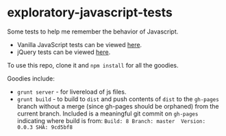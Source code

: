 exploratory-javascript-tests
============================

Some tests to help me remember the behavior of Javascript.

* Vanilla JavaScript tests can be viewed [here](http://pajtai.github.io/exploratory-javascript-tests/).
* jQuery tests can be viewed [here](http://pajtai.github.io/exploratory-javascript-tests/index-jquery.html).

To use this repo, clone it and `npm install` for all the goodies.

Goodies include:

* `grunt server` - for livereload of js files.
* `grunt build` - to build to `dist` and push contents of `dist` to the `gh-pages` branch without a merge (since gh-pages should be orphaned) from the current branch.
Included is a meaningful git commit on `gh-pages` indicating where build is from: `Build: 8 Branch: master  Version: 0.0.3 SHA: 9cd5bf8`
